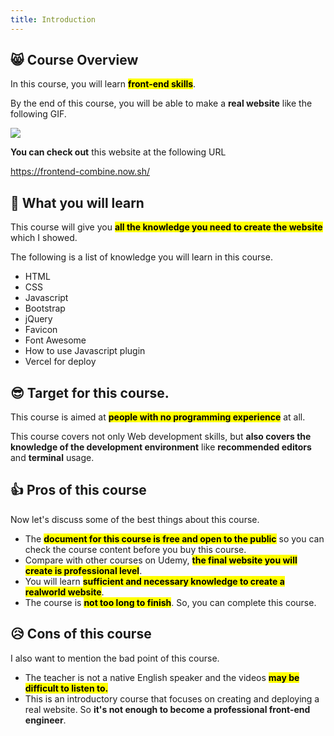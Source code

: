 ```yaml
---
title: Introduction
---
```


## 😸 Course Overview
In this course, you will learn <mark>**front-end skills**</mark>.

By the end of this course, you will be able to make a **real website** like the following GIF.

![](https://coderhackers-1302290683.cos.ap-singapore.myqcloud.com/20200610_184144.gif)

**You can check out** this website at the following URL

https://frontend-combine.now.sh/


## 🎉 What you will learn

This course will give you <mark>**all the knowledge you need to create the website**</mark> which I showed.

The following is a list of knowledge you will learn in this course.

- HTML
- CSS
- Javascript
- Bootstrap
- jQuery
- Favicon
- Font Awesome
- How to use Javascript plugin
- Vercel for deploy


## 😎 Target for this course.

This course is aimed at <mark>**people with no programming experience**</mark> at all.

This course covers not only Web development skills, but **also covers the knowledge of the development environment** like **recommended editors** and **terminal** usage.


## 👍 Pros of this course

Now let's discuss some of the best things about this course.

- The <mark>**document for this course is free and open to the public**</mark> so you can check the course content before you buy this course.
- Compare with other courses on Udemy, <mark>**the final website you will create is professional level**</mark>.
- You will learn <mark>**sufficient and necessary knowledge to create a realworld website**</mark>.
- The course is <mark>**not too long to finish**</mark>. So, you can complete this course.


## 😥 Cons of this course

I also want to mention the bad point of this course.

- The teacher is not a native English speaker and the videos <mark>**may be difficult to listen to.**</mark>
- This is an introductory course that focuses on creating and deploying a real website. So **it's not enough to become a professional front-end engineer**.
